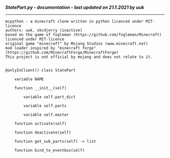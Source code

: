 ***StatePart.py - documentation - last updated on 21.1.2021 by uuk***
___

    mcpython - a minecraft clone written in python licenced under MIT-licence
    authors: uuk, xkcdjerry (inactive)
    based on the game of fogleman (https://github.com/fogleman/Minecraft) licenced under MIT-licence
    original game "minecraft" by Mojang Studios (www.minecraft.net)
    mod loader inspired by "minecraft forge" (https://github.com/MinecraftForge/MinecraftForge)
    This project is not official by mojang and does not relate to it.


    @onlyInClient() class StatePart

        variable NAME

        function __init__(self)

            variable self.part_dict

            variable self.parts

            variable self.master

        function activate(self)

        function deactivate(self)

        function get_sub_parts(self) -> list

        function bind_to_eventbus(self)